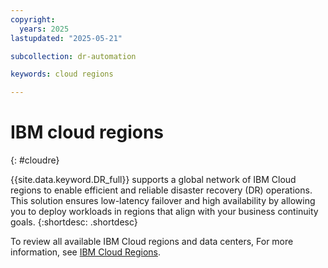 ```yaml
---
copyright:
  years: 2025
lastupdated: "2025-05-21"

subcollection: dr-automation

keywords: cloud regions

---
```


# IBM cloud regions
{: #cloudre}

{{site.data.keyword.DR_full}} supports a global network of IBM Cloud regions to enable efficient and reliable disaster recovery (DR) operations. This solution ensures low-latency failover and high availability by allowing you to deploy workloads in regions that align with your business continuity goals.
{:shortdesc: .shortdesc}

To review all available IBM Cloud regions and data centers, For more information, see [IBM Cloud Regions](https://cloud.ibm.com/docs/overview?topic=overview-services_region).
